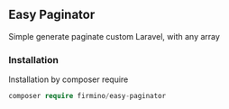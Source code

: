 ## Easy Paginator

Simple generate paginate custom Laravel, with any array

### Installation

Installation by composer require

```php 
composer require firmino/easy-paginator 
```
